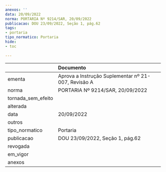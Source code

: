 ```yaml
---
anexos: ''
data: 20/09/2022
norma: PORTARIA Nº 9214/SAR, 20/09/2022
publicacao: DOU 23/09/2022, Seção 1, pág.62
tags:
- portaria
tipo_normatico: Portaria
hide: 
- toc 
 
---
```


|                    | Documento                                           |
|:-------------------|:----------------------------------------------------|
| ementa             | Aprova a Instrução Suplementar nº 21-007, Revisão A |
| norma              | PORTARIA Nº 9214/SAR, 20/09/2022                    |
| tornada_sem_efeito |                                                     |
| alterada           |                                                     |
| data               | 20/09/2022                                          |
| outros             |                                                     |
| tipo_normatico     | Portaria                                            |
| publicacao         | DOU 23/09/2022, Seção 1, pág.62                     |
| revogada           |                                                     |
| em_vigor           |                                                     |
| anexos             |                                                     |